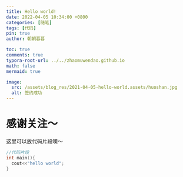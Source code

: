 ```yaml
---
title: Hello world!
date: 2022-04-05 10:34:00 +0800
categories: [随笔]
tags: [代码]
pin: true
author: 朝朝暮暮

toc: true
comments: true
typora-root-url: ../../zhaomuwendao.github.io
math: false
mermaid: true

image:
  src: /assets/blog_res/2021-04-05-hello-world.assets/huoshan.jpg
  alt: 签约成功
---
```


# 感谢关注～

这里可以放代码片段噢～

```c++
//代码片段
int main(){
  cout<<"hello world";
}
```

